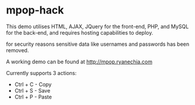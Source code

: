 # mpop-hack

This demo utilises HTML, AJAX, JQuery for the front-end,
PHP, and MySQL for the back-end, and requires hosting capabilities to deploy.

for security reasons sensitive data like usernames and passwords has been removed.

A working demo can be found at http://mpop.ryanechia.com

Currently supports 3 actions: 

* Ctrl + C - Copy
* Ctrl + S - Save
* Ctrl + P - Paste
